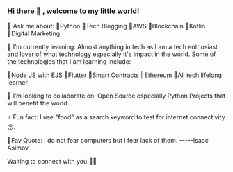 ### Hi there 👋 , welcome to my little world!


💬 Ask me about:
🔸Python 
🔸Tech Blogging
🔸AWS
🔸Blockchain
🔸Kotlin
🔸Digital Marketing

🌱 I’m currently learning:
Almost anything in tech as I am a tech enthusiast and lover of what technology especially it's impact in the world.
Some of the technologies that I am learning include:

🔸Node JS with EJS
🔸Flutter 
🔸Smart Contracts | Ethereum
🔸All tech lifelong learner


👯 I’m looking to collaborate on:
Open Source especially Python Projects that will benefit the world.

⚡ Fun fact:
I use "food" as a search keyword to test for internet connectivity 😜.

📌Fav Quote:
I do not fear computers but i fear lack of them.
-----Isaac Asimov

Waiting to connect with you!🙇‍♂️

<!--
**Ronlin1/Ronlin1** is a ✨ _special_ ✨ repository because its `README.md` (this file) appears on your GitHub profile.

Here are some ideas to get you started:

- 🔭 I’m currently working on ...

- 🌱 I’m currently learning ...
- 👯 I’m looking to collaborate on ...
- 🤔 I’m looking for help with ...
- 💬 Ask me about ...
- 📫 How to reach me: ...
- 😄 Pronouns: ...
- ⚡ Fun fact: ...
-->
